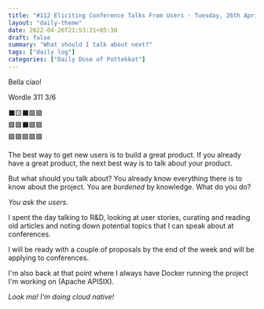 ```yaml
---
title: "#112 Eliciting Conference Talks From Users - Tuesday, 26th April 2022"
layout: "daily-theme"
date: 2022-04-26T21:53:21+05:30
draft: false
summary: "What should I talk about next?"
tags: ["daily log"]
categories: ["Daily Dose of Pottekkat"]
---
```


Bella ciao!

Wordle 311 3/6

⬛🟨⬛🟩🟩\
🟩🟩⬛🟩🟩\
🟩🟩🟩🟩🟩

The best way to get new users is to build a great product. If you already have a great product, the next best way is to talk about your product.

But what should you talk about? You already know everything there is to know about the project. You are _burdened_ by knowledge. What do you do?

_You ask the users._

I spent the day talking to R&D, looking at user stories, curating and reading old articles and noting down potential topics that I can speak about at conferences.

I will be ready with a couple of proposals by the end of the week and will be applying to conferences.

I'm also back at that point where I always have Docker running the project I'm working on (Apache APISIX).

_Look ma! I'm doing cloud native!_
